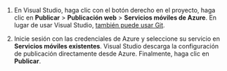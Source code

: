
1. En Visual Studio, haga clic con el botón derecho en el proyecto, haga clic en **Publicar** > **Publicación web** > **Servicios móviles de Azure**. En lugar de usar Visual Studio, [también puede usar Git](../articles/mobile-services/mobile-services-dotnet-backend-store-code-source-control.md).

2. Inicie sesión con las credenciales de Azure y seleccione su servicio en **Servicios móviles existentes**. Visual Studio descarga la configuración de publicación directamente desde Azure. Finalmente, haga clic en **Publicar**.

<!---HONumber=July15_HO1-->